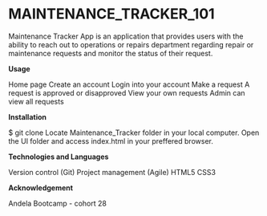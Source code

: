 # MAINTENANCE_TRACKER_101
Maintenance Tracker App is an application that provides users with the ability to reach out to operations or repairs department regarding repair or maintenance requests and monitor the status of their request.

**Usage**

Home page
Create an account
Login into your account
Make a request
A request is approved or disapproved
View your own requests
Admin can view all requests

**Installation**

 $ git clone 
Locate Maintenance_Tracker folder in your local computer.
Open the UI folder and access index.html in your preffered browser.

**Technologies and Languages**

Version control (Git)
Project management (Agile)
HTML5
CSS3

**Acknowledgement**

Andela Bootcamp - cohort 28
